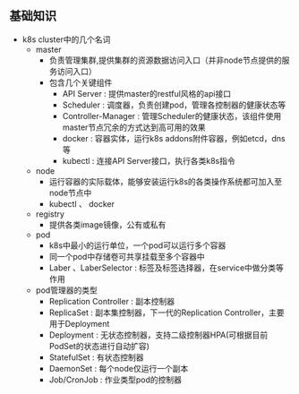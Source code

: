 ## 基础知识
* k8s cluster中的几个名词
  * master
    * 负责管理集群,提供集群的资源数据访问入口（并非node节点提供的服务访问入口）
    * 包含几个关键组件
      * API Server : 提供master的restful风格的api接口
      * Scheduler : 调度器，负责创建pod，管理各控制器的健康状态等
      * Controller-Manager : 管理Scheduler的健康状态，该组件使用master节点冗余的方式达到高可用的效果
      * docker : 容器实体，运行k8s addons附件容器，例如etcd，dns等
      * kubectl : 连接API Server接口，执行各类k8s指令
  * node
    * 运行容器的实际载体，能够安装运行k8s的各类操作系统都可加入至node节点中
    * kubectl 、 docker
  * registry
    * 提供各类image镜像，公有或私有
  * pod
    * k8s中最小的运行单位，一个pod可以运行多个容器
    * 同一个pod中存储卷可共享挂载至多个容器中
    * Laber 、LaberSelector : 标签及标签选择器，在service中做分类等作用
  * pod管理器的类型
    * Replication Controller : 副本控制器
    * ReplicaSet : 副本集控制器，下一代的Replication Controller，主要用于Deployment
    * Deployment : 无状态控制器，支持二级控制器HPA(可根据目前PodSet的状态进行自动扩容)
    * StatefulSet : 有状态控制器
    * DaemonSet : 每个node仅运行一个副本
    * Job/CronJob : 作业类型pod的控制器
